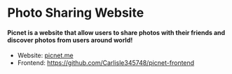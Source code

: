 # Photo Sharing Website
#### Picnet is a website that allow users to share photos with their friends and discover photos from users around world!
- Website: [picnet.me](https://picnet.me)
- Frontend: https://github.com/Carlisle345748/picnet-frontend